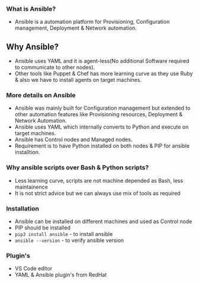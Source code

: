 ### What is Ansible?
- Ansible is a automation platform for Provisioning, Configuration management, Deployment & Network automation.

## Why Ansible?
- Ansible uses YAML and it is agent-less(No additional Software required to communicate to other nodes).
- Other tools like Puppet & Chef has more learning curve as they use Ruby & also we have to install agents on target machines.

### More details on Ansible
- Ansible was mainly built for Configuration management but extended to other automation features like Provisioning resources, Deployment & Network Automation.
- Ansible uses YAML which internally converts to Python and execute on target machines.
- Ansible has Control nodes and Managed nodes.
- Requirement is to have Python installed on both nodes & PIP for ansible installtion.

### Why ansible scripts over Bash & Python scripts?
- Less learning curve, scripts are not machine depended as Bash, less maintainence
- It is not strict advice but we can always use mix of tools as required

### Installation
- Ansible can be installed on different machines and used as Control node
- PIP should be installed 
- `pip3 install ansible` - to install ansible
- `ansible --version` - to verify ansible version

### Plugin's
- VS Code editor
- YAML & Ansible plugin's from RedHat
